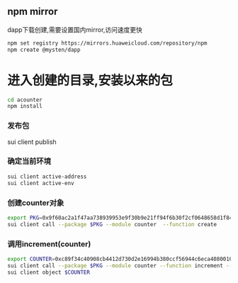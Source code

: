 ## npm mirror

dapp下载创建,需要设置国内mirror,访问速度更快

```bash
npm set registry https://mirrors.huaweicloud.com/repository/npm
npm create @mysten/dapp
```

   # 进入创建的目录,安装以来的包

```bash
cd acounter
npm install
```

### 发布包
sui client publish 
### 确定当前环境

```bash
sui client active-address
sui client active-env
```

### 创建counter对象
```bash
export PKG=0x9f60ac2a1f47aa738939953e9f30b9e21ff94f6b30f2cf0648658d1f84c7b0a0
sui client call --package $PKG --module counter  --function create
```

### 调用increment(counter)

```bash
export COUNTER=0xc89f34c40908cb4412d730d2e16994b380ccf56944c6eca4080010e5ae48cae3
sui client call --package $PKG --module counter --function increment --args $COUNTER
sui client object $COUNTER
```